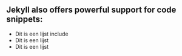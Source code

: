 ## Jekyll also offers powerful support for code snippets:

- Dit is een lijst include
- Dit is een lijst
- Dit is een lijst
